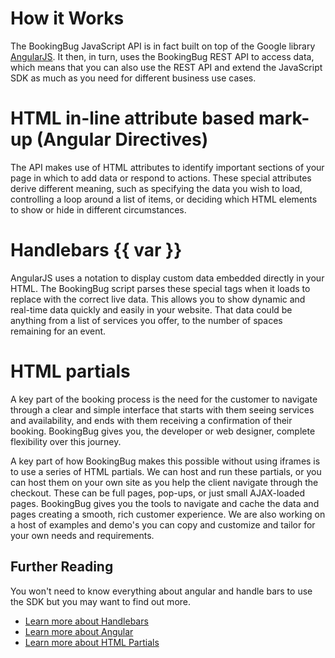 # How it Works

The BookingBug JavaScript API is in fact built on top of the Google library [AngularJS](https://angularjs.org/).
It then, in turn, uses the BookingBug REST API to access data, which means that you can also use the REST API and extend the JavaScript SDK as much as you need for different business use cases.

# HTML in-line attribute based mark-up (Angular Directives)

The API makes use of HTML attributes to identify important sections of your page in which to add data or respond to actions. These special attributes derive different meaning, such as specifying the data you wish to load, controlling a loop around a list of items, or deciding which HTML elements to show or hide in different circumstances.

# Handlebars {{ var }}

AngularJS uses a notation to display custom data embedded directly in your HTML. The BookingBug script parses these special tags when it loads to replace with the correct live data. This allows you to show dynamic and real-time data quickly and easily in your website. That data could be anything from a list of services you offer, to the number of spaces remaining for an event.

# HTML partials

A key part of the booking process is the need for the customer to navigate through a clear and simple interface that starts with them seeing services and availability, and ends with them receiving a confirmation of their booking. BookingBug gives you, the developer or web designer, complete flexibility over this journey.

A key part of how BookingBug makes this possible without using iframes is to use a series of HTML partials. We can host and run these partials, or you can host them on your own site as you help the client navigate through the checkout. These can be full pages, pop-ups, or just small AJAX-loaded pages. BookingBug gives you the tools to navigate and cache the data and pages creating a smooth, rich customer experience. We are also working on a host of examples and demo's you can copy and customize and tailor for your own needs and requirements.

## Further Reading
You won't need to know everything about angular and handle bars to use the SDK but you may want to find out more.

- [Learn more about Handlebars](http://code.tutsplus.com/tutorials/an-introduction-to-handlebars--net-27761)
- [Learn more about Angular](https://www.codecademy.com/learn/learn-angularjs)
- [Learn more about HTML Partials](http://handlebarsjs.com/partials.html)
